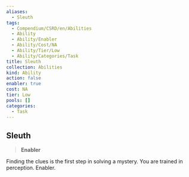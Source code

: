 ```yaml
---
aliases:
  - Sleuth
tags:
  - Compendium/CSRD/en/Abilities
  - Ability
  - Ability/Enabler
  - Ability/Cost/NA
  - Ability/Tier/Low
  - Ability/Categories/Task
title: Sleuth
collection: Abilities
kind: Ability
action: false
enabler: true
cost: NA
tier: Low
pools: []
categories:
  - Task
---
```

## Sleuth  
>**Enabler**
  
Finding the clues is the first step in solving a mystery. You are trained in perception. Enabler.